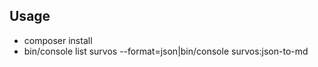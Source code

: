 Usage
-----

* composer install
* bin/console list survos --format=json|bin/console survos:json-to-md
